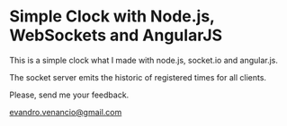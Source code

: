 Simple Clock with Node.js, WebSockets and AngularJS 
================================

This is a simple clock what I made with node.js, socket.io and angular.js. 

The socket server emits the historic of registered times for all clients.

Please, send me your feedback.

evandro.venancio@gmail.com
